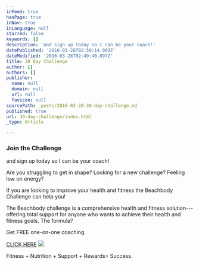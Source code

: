 ```yaml
---
inFeed: true
hasPage: true
inNav: true
inLanguage: null
starred: false
keywords: []
description: 'and sign up today so I can be your coach!'
datePublished: '2016-03-28T02:50:14.069Z'
dateModified: '2016-03-28T02:49:40.897Z'
title: 30 Day Challenge
author: []
authors: []
publisher:
  name: null
  domain: null
  url: null
  favicon: null
sourcePath: _posts/2016-03-28-30-day-challenge.md
published: true
url: 30-day-challenge/index.html
_type: Article

---
```

### Join the Challenge

and sign up today so I can be your coach!

Are you struggling to get in shape? Looking for a new challenge? Feeling low on energy?

If you are looking to improve your health and fitness the Beachbody Challenge can help you!

The Beachbody challenge is a comprehensive health and fitness solution---offering total support for anyone who wants to achieve their health and fitness goals. The formula?

Get FREE one-on-one coaching.

[CLICK HERE][0]
![](https://the-grid-user-content.s3-us-west-2.amazonaws.com/3a299d1f-131a-4e19-a094-01b26d7a166c.jpg)

Fitness + Nutrition + Support + Rewards= Success. 

[0]: https://www.teambeachbody.com/en_CA/tbbsignup/-/tbbsignup/free?referringRepId=307761